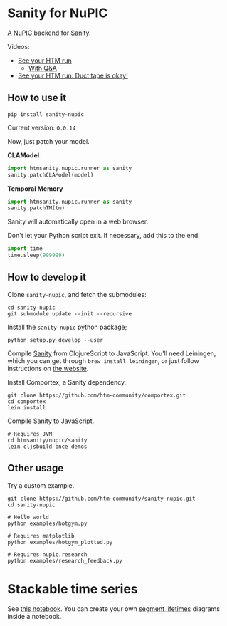 # Sanity for NuPIC

A [NuPIC](https://github.com/numenta/nupic) backend for [Sanity](https://github.com/htm-community/sanity).

Videos:

- [See your HTM run](https://www.youtube.com/watch?v=rEQ2XVOnhDw)
  - [With Q&A](https://www.youtube.com/watch?v=OHSuydq2OW4)
- [See your HTM run: Duct tape is okay!](https://www.youtube.com/watch?v=bqu-hc4pc7Q)

## How to use it

~~~
pip install sanity-nupic
~~~

Current version: `0.0.14`

Now, just patch your model.

**CLAModel**

~~~python
import htmsanity.nupic.runner as sanity
sanity.patchCLAModel(model)
~~~

**Temporal Memory**

~~~python
import htmsanity.nupic.runner as sanity
sanity.patchTM(tm)
~~~

Sanity will automatically open in a web browser.

Don't let your Python script exit. If necessary, add this to the end:

~~~python
import time
time.sleep(999999)
~~~


## How to develop it

Clone `sanity-nupic`, and fetch the submodules:

~~~
cd sanity-nupic
git submodule update --init --recursive
~~~

Install the `sanity-nupic` python package;

~~~
python setup.py develop --user
~~~

Compile [Sanity](https://github.com/htm-community/sanity) from ClojureScript to JavaScript. You'll need Leiningen, which you can get through `brew install leiningen`, or just follow instructions on [the website](http://leiningen.org/).

Install Comportex, a Sanity dependency.

~~~
git clone https://github.com/htm-community/comportex.git
cd comportex
lein install
~~~

Compile Sanity to JavaScript.

~~~
# Requires JVM
cd htmsanity/nupic/sanity
lein cljsbuild once demos
~~~

## Other usage

Try a custom example.

~~~
git clone https://github.com/htm-community/sanity-nupic.git
cd sanity-nupic

# Hello world
python examples/hotgym.py

# Requires matplotlib
python examples/hotgym_plotted.py

# Requires nupic.research
python examples/research_feedback.py
~~~

# Stackable time series

See [this notebook](http://htm-community.github.io/sanity-nupic/stackable.html). You can create your own [segment lifetimes](http://mrcslws.com/blocks/2016/04/28/life-and-times-of-dendrite-segment.html) diagrams inside a notebook.

